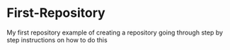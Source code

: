 # First-Repository
My first repository 
example of creating a repository 
going through step by step instructions on how to do this

